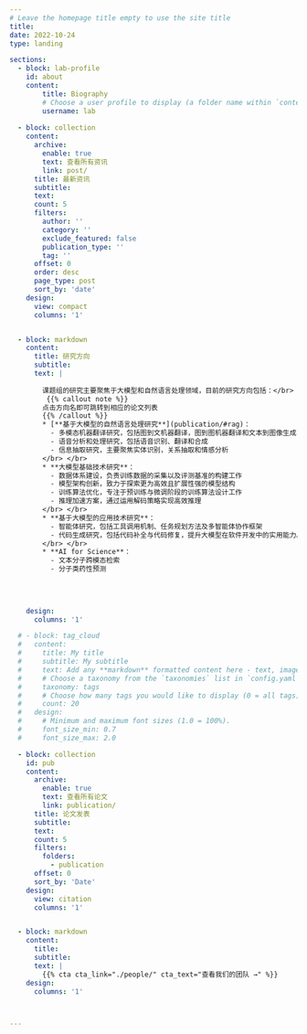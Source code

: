 ```yaml
---
# Leave the homepage title empty to use the site title
title:
date: 2022-10-24
type: landing

sections:
  - block: lab-profile
    id: about
    content:
        title: Biography
        # Choose a user profile to display (a folder name within `content/authors/`)
        username: lab
  
  - block: collection
    content:
      archive:
        enable: true
        text: 查看所有资讯
        link: post/
      title: 最新资讯
      subtitle: 
      text:
      count: 5
      filters:
        author: ''
        category: ''
        exclude_featured: false
        publication_type: ''
        tag: ''
      offset: 0
      order: desc
      page_type: post
      sort_by: 'date'
    design:
      view: compact
      columns: '1'


  - block: markdown
    content:
      title: 研究方向
      subtitle:
      text: |
       
        课题组的研究主要聚焦于大模型和自然语言处理领域，目前的研究方向包括：</br>
         {{% callout note %}}
        点击方向名即可跳转到相应的论文列表
        {{% /callout %}}
        * [**基于大模型的自然语言处理研究**](publication/#rag)：
          - 多模态机器翻译研究，包括图到文机器翻译，图到图机器翻译和文本到图像生成
          - 语音分析和处理研究，包括语音识别、翻译和合成
          - 信息抽取研究，主要聚焦实体识别，关系抽取和情感分析
        </br> </br>
        * **大模型基础技术研究**：
          - 数据体系建设，负责训练数据的采集以及评测基准的构建工作
          - 模型架构创新​​，致力于探索更为高效且扩展性强的模型结构
          - 训练算法优化，专注于预训练与微调阶段的训练算法设计工作
          - 推理加速方案，通过运用解码策略实现高效推理
        </br> </br>
        * **基于大模型的应用技术研究**：
          - 智能体研究，包括工具调用机制、任务规划方法及多智能体协作框架
          - 代码生成研究，包括代码补全与代码修复，提升大模型在软件开发中的实用能力。
        </br> </br>
        * **AI for Science**：
          - 文本分子跨模态检索
          - 分子类药性预测
        
        
        

    design:
      columns: '1'

  # - block: tag_cloud
  #   content:
  #     title: My title
  #     subtitle: My subtitle
  #     text: Add any **markdown** formatted content here - text, images, videos, galleries - and even HTML code!
  #     # Choose a taxonomy from the `taxonomies` list in `config.yaml` to display (e.g. tags, categories, authors)
  #     taxonomy: tags
  #     # Choose how many tags you would like to display (0 = all tags)
  #     count: 20
  #   design:
  #     # Minimum and maximum font sizes (1.0 = 100%).
  #     font_size_min: 0.7
  #     font_size_max: 2.0

  - block: collection
    id: pub
    content:
      archive:
        enable: true
        text: 查看所有论文
        link: publication/
      title: 论文发表
      subtitle: 
      text:
      count: 5
      filters:
        folders:
          - publication
      offset: 0
      sort_by: 'Date'
    design:
      view: citation
      columns: '1'


  - block: markdown
    content:
      title:
      subtitle:
      text: |
        {{% cta cta_link="./people/" cta_text="查看我们的团队 →" %}}
    design:
      columns: '1'



---
```


